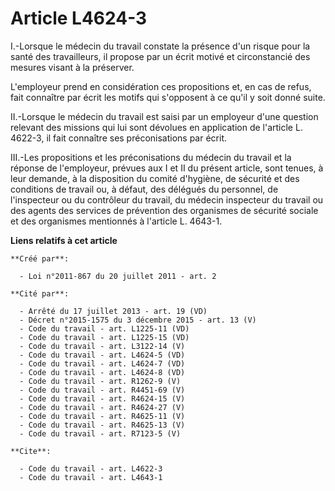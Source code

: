 # Article L4624-3

I.-Lorsque le médecin du travail constate la présence d'un risque pour la santé des travailleurs, il propose par un écrit
motivé et circonstancié des mesures visant à la préserver. 

L'employeur prend en considération ces propositions et, en cas de refus, fait connaître par écrit les motifs qui s'opposent à
ce qu'il y soit donné suite. 

II.-Lorsque le médecin du travail est saisi par un employeur d'une question relevant des missions qui lui sont dévolues en
application de l'article L. 4622-3, il fait connaître ses préconisations par écrit. 

III.-Les propositions et les préconisations du médecin du travail et la réponse de l'employeur, prévues aux I et II du
présent article, sont tenues, à leur demande, à la disposition du comité d'hygiène, de sécurité et des conditions de travail
ou, à défaut, des délégués du personnel, de l'inspecteur ou du contrôleur du travail, du médecin inspecteur du travail ou des
agents des services de prévention des organismes de sécurité sociale et des organismes mentionnés à l'article L. 4643-1.

**Liens relatifs à cet article**

	**Créé par**:

	  - Loi n°2011-867 du 20 juillet 2011 - art. 2

	**Cité par**:

	  - Arrêté du 17 juillet 2013 - art. 19 (VD)
	  - Décret n°2015-1575 du 3 décembre 2015 - art. 13 (V)
	  - Code du travail - art. L1225-11 (VD)
	  - Code du travail - art. L1225-15 (VD)
	  - Code du travail - art. L3122-14 (V)
	  - Code du travail - art. L4624-5 (VD)
	  - Code du travail - art. L4624-7 (VD)
	  - Code du travail - art. L4624-8 (VD)
	  - Code du travail - art. R1262-9 (V)
	  - Code du travail - art. R4451-69 (V)
	  - Code du travail - art. R4624-15 (V)
	  - Code du travail - art. R4624-27 (V)
	  - Code du travail - art. R4625-11 (V)
	  - Code du travail - art. R4625-13 (V)
	  - Code du travail - art. R7123-5 (V)

	**Cite**:

	  - Code du travail - art. L4622-3
	  - Code du travail - art. L4643-1
